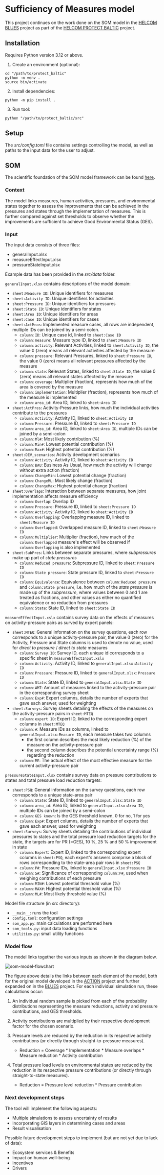 # Sufficiency of Measures model

This project continues on the work done on the SOM model in the [HELCOM BLUES](https://github.com/helcomsecretariat/SOM/tree/main/helcom_blues) project as part of the [HELCOM PROTECT BALTIC](https://protectbaltic.eu/) project. 

## Installation

Requires Python version 3.12 or above.

1. Create an environment (optional):

```
cd "/path/to/protect_baltic"
python -m venv .
source bin/activate
```

2. Install dependencies:

```
python -m pip install .
```

3. Run tool:

```
python "/path/to/protect_baltic/src"
```

## Setup

The *src/config.toml* file contains settings controlling the model, as well as paths to the input data for the user to adjust.

## SOM

The scientific foundation of the SOM model framework can be found [here](https://helcom.fi/baltic-sea-action-plan/som/).

### Context

The model links measures, human activities, pressures, and environmental states together to assess the improvements that can be achieved in the pressures and states through the implementation of measures. This is further compared against set thresholds to observe whether the improvements are sufficient to achieve Good Environmental Status (GES). 

### Input

The input data consists of three files:
- generalInput.xlsx
- measureEffectInput.xlsx
- pressureStateInput.xlsx

Example data has been provided in the *src/data* folder.

```generalInput.xlsx``` contains descriptions of the model domain:

- ```sheet:Measure ID```: Unique identifiers for measures
- ```sheet:Activity ID```: Unique identifiers for activities
- ```sheet:Pressure ID```: Unique identifiers for pressures
- ```sheet:State ID```: Unique identifiers for states
- ```sheet:Area ID```: Unique identifiers for areas
- ```sheet:Case ID```: Unique identifiers for cases
- ```sheet:ActMeas```: Implemented measure cases, all rows are independent, multiple IDs can be joined by a semi-colon.
    - ```column:ID```: Unique case id, linked to ```sheet:Case ID```
    - ```column:measure```: Measure type ID, linked to ```sheet:Measure ID```
    - ```column:activity```: Relevant Activities, linked to ```sheet:Activity ID```, the value 0 (zero) means all relevant activities affected by the measure
    - ```column:pressure```: Relevant Pressures, linked to ```sheet:Pressure ID```, the value 0 (zero) means all relevant pressures affected by the measure
    - ```column:state```: Relevant States, linked to ```sheet:State ID```, the value 0 (zero) means all relevant states affected by the measure
    - ```column:coverage```: Multiplier (fraction), represents how much of the area is covered by the measure
    - ```column:implementation```: Multiplier (fraction), represents how much of the measure is implemented
    - ```column:area_id```: Area ID, linked to ```sheet:Area ID```
- ```sheet:ActPres```: Activity-Pressure links, how much the individual activities contribute to the pressures
    - ```column:Activity```: Activity ID, linked to ```sheet:Activity ID```
    - ```column:Pressure```: Pressure ID, linked to ```sheet:Pressure ID```
    - ```column:area_id```: Area ID, linked to ```sheet:Area ID```, multiple IDs can be joined by a semi-colon
    - ```column:Ml#```: Most likely contribution (%)
    - ```column:Min#```: Lowest potential contribution (%)
    - ```column:Max#```: Highest potential contribution (%)
- ```sheet:DEV_scenarios```: Activity development scenarios
    - ```column:Activity```: Activity ID, linked to ```sheet:Activity ID```
    - ```column:BAU```: Business As Usual, how much the activity will change without extra action (fraction)
    - ```column:ChangeMin```: Lowest potential change (fraction)
    - ```column:ChangeML```: Most likely change (fraction)
    - ```column:ChangeMax```: Highest potential change (fraction)
- ```sheet:Overlaps```: Interaction between separate measures, how joint implementation affects measure efficiency
    - ```column:Overlap```: Overlap ID
    - ```column:Pressure```: Pressure ID, linked to ```sheet:Pressure ID```
    - ```column:Activity```: Activity ID, linked to ```sheet:Activity ID```
    - ```column:Overlapping```: Overlapping measure ID, linked to ```sheet:Measure ID```
    - ```column:Overlapped```: Overlapped measure ID, linked to ```sheet:Measure ID```
    - ```column:Multiplier```: Multiplier (fraction), how much of the ```column:Overlapped``` measure's effect will be observed if ```column:Overlapping``` is also implemented
- ```sheet:SubPres```: Links between separate pressures, where *subpressures* make up part of *state pressures*
    - ```column:Reduced pressure```: Subpressure ID, linked to ```sheet:Pressure ID```
    - ```column:State pressure```: State pressure ID, linked to ```sheet:Pressure ID```
    - ```column:Equivalence```: Equivalence between ```column:Reduced pressure``` and ```column:State pressure```, i.e. how much of the *state pressure* is made up of the *subpressure*, where values between 0 and 1 are treated as fractions, and other values as either no quantified equivalence or no reduction from pressures
    - ```column:State```: State ID, linked to ```sheet:State ID```

```measureEffectInput.xslx``` contains survey data on the effects of measures on activity-pressure pairs as surved by expert panels:

- ```sheet:MTEQ```: General information on the survey questions, each row corresponds to a unique activity-pressure pair, the value 0 (zero) for the Activity, Pressure and State columns is used to denote no value, used for *direct to pressure* / *direct to state* measures
    - ```column:Survey ID```: Survey ID, each unique id corresponds to a specific sheet in ```measureEffectInput.xslx```
    - ```column:Activity```: Activity ID, linked to ```generalInput.xlsx:Activity ID```
    - ```column:Pressure```: Pressure ID, linked to ```generalInput.xlsx:Pressure ID```
    - ```column:State```: State ID, linked to ```generalInput.xlsx:State ID```
    - ```column:AMT```: Amount of measures linked to the activity-pressure pair in the corresponding survey sheet
    - ```column:Exp#```: Expert columns, details the number of experts that gave each answer, used for weighting
- ```sheet:Surveys```: Survey sheets detailing the effects of the measures on the activity-pressure pairs in ```sheet:MTEQ```
    - ```column:expert ID```: Expert ID, linked to the corresponding expert columns in ```sheet:MTEQ```
    - ```column:#```: Measure IDs as columns, linked to ```generalInput.xlsx:Measure ID```, each measure takes two columns
        - the first column describes the most likely reduction (%) of the measure on the activity-pressure pair
        - the second column describes the potential uncertainty range (%) regarding the reduction
    - ```column:ME```: The actual effect of the most effective measure for the current activity-pressure pair

```pressureStateInput.xlsx``` contains survey data on pressure contributions to states and total pressure load reduction targets:

- ```sheet:PSQ```: General information on the survey questions, each row corresponds to a unique state-area pair
    - ```column:State```: State ID, linked to ```generalInput.xlsx:State ID```
    - ```column:area_id```: Area ID, linked to ```generalInput.xlsx:Area ID```, multiple IDs can be joined by a semi-colon
    - ```column:GES known```: Is the GES threshold known, 0 for no, 1 for yes
    - ```column:Exp#```: Expert columns, details the number of experts that gave each answer, used for weighting
- ```sheet:Surveys```: Survey sheets detailing the contributions of individual pressures to states and the total pressure load reduction targets for the state, the targets are for PR (=GES), 10 %, 25 % and 50 % improvement in state
    - ```column:Expert```: Expert ID, linked to the corresponding expert columns in ```sheet:PSQ```, each expert's answers comprise a block of rows corresponding to the state-area pair rows in ```sheet:PSQ```
    - ```column:P#```: Pressure IDs, linked to ```generalInput.xlsx:Pressure ID```
    - ```column:S#```: Significance of corresponding ```column:P#```, used when weighing contributions of each pressure
    - ```column:MIN#```: Lowest potential threshold value (%)
    - ```column:MAX#```: Highest potential threshold value (%)
    - ```column:ML#```: Most likely threshold value (%)

Model file structure (in *src* directory):

- ```__main__```: runs the tool
- ```config.toml```: configuration settings
- ```som_app.py```: main calculations are performed here
- ```som_tools.py```: input data loading functions
- ```utilities.py```: small utility functions

### Model flow

The model links together the various inputs as shown in the diagram below.

![som-model-flowchart](docs/som_model_flow.png)

The figure above details the links between each element of the model, both for the original model developed in the [ACTION](https://helcom.fi/helcom-at-work/projects/action/) project and further expanded on in the [BLUES](https://helcom.fi/helcom-at-work/projects/blues/) project. For each individual simulation run, these calculations occur:

1. An individual random sample is picked from each of the probability distributions representing the measure reductions, activity and pressure contributions, and GES thresholds.

2. Activity contributions are multiplied by their respective development factor for the chosen scenario.

3. Pressure levels are reduced by the reduction in its respective activity contributions (or directly through straight-to-pressure measures).
    - Reduction = Coverage * Implementation * Measure overlaps * Measure reduction * Activity contribution

4. Total pressure load levels on environmental states are reduced by the reduction in its respective pressure contributions (or directly through straight-to-state measures).
    - Reduction = Pressure level reduction * Pressure contribution

### Next development steps

The tool will implement the following aspects:

- Multiple simulations to assess uncertainty of results
- Incorporating GIS layers in determining cases and areas
- Result visualisation

Possible future development steps to implement (but are not yet due to lack of data):

- Ecosystem services & Benefits
- Impact on human well-being
- Incentives
- Drivers
